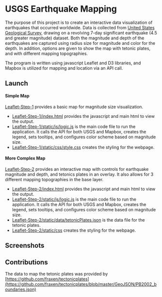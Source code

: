 # USGS Earthquake Mapping

The purpose of this project is to create an interactive data visualization of earthquakes that occurred 
worldwide. Data is collected from [United States Geological Survey](http://earthquake.usgs.gov/earthquakes/feed/v1.0/geojson.php), drawing on a revolving 7-day significant earthquake (4.5 and greater magnitude) dataset. Both the magnitude and depth of the earthquakes are captured using radius size for magnitude and color for the depth. In addition, options are given to show the map with tetonic plates, and with different mapping topographies.

The program is written using javascript Leaflet and D3 libraries, and Mapbox is utilized for mapping and location via an API call.

## Launch

#### Simple Map
[Leaflet-Step-1](https://github.com/fisher1916/Leaflet-Challenge/tree/main/Leaflet-Step-1) provides a basic map for magnitude size visualization. 
* [Leaflet-Step-1/index.html](https://github.com/fisher1916/Leaflet-Challenge/blob/main/Leaflet-Step-1/index.html) provides the javascript and main html to view the output. 
* [Leaflet-Step-1/static/js/logic.js](https://github.com/fisher1916/Leaflet-Challenge/blob/main/Leaflet-Step-1/static/js/logic.js) is the main code file to run the application. It calls the API for both USGS and Mapbox, creates the legend, sets tooltips, and configures color scheme based on magnitude size.
* [Leaflet-Step-1/static/css/style.css](https://github.com/fisher1916/Leaflet-Challenge/blob/main/Leaflet-Step-1/static/css/style.css) creates the styling for the webpage.

#### More Complex Map
[Leaflet-Step-2](https://github.com/fisher1916/Leaflet-Challenge/tree/main/Leaflet-Step-2) provides an interactive map with controls for earthquake magnitude and depth, and tetonics plates in an overlay. It also allows for 3 different mapping topographies in the base layer. 
* [Leaflet-Step-2/index.html](https://github.com/fisher1916/Leaflet-Challenge/blob/main/Leaflet-Step-2/index.html) provides the javascript and main html to view the output. 
* [Leaflet-Step-2/static/js/logic.js](https://github.com/fisher1916/Leaflet-Challenge/blob/main/Leaflet-Step-2/static/js/logic.js) is the main code file to run the application. It calls the API for both USGS and Mapbox, creates the legend, sets tooltips, and configures color scheme based on magnitude size.
* [Leaflet-Step-2/static/data/tetonicPlates.json](https://github.com/fisher1916/Leaflet-Challenge/blob/main/Leaflet-Step-2/static/data/tetonicPlates.json) is the data file for the tetonic plates. 
* [Leaflet-Step-2/static/css](https://github.com/fisher1916/Leaflet-Challenge/tree/main/Leaflet-Step-2/static/css) creates the styling for the webpage.

## Screenshots





## Contributions
The data to map the tetonic plates was provided by [https://github.com/fraxen/tectonicplates](https://github.com/fraxen/tectonicplates/blob/master/GeoJSON/PB2002_boundaries.json)
